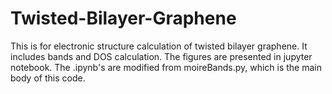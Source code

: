 # Twisted-Bilayer-Graphene
This is for electronic structure calculation of twisted bilayer graphene.
It includes bands and DOS calculation. The figures are presented in jupyter notebook. The .ipynb's are modified from moireBands.py, which is the main body of this code.

